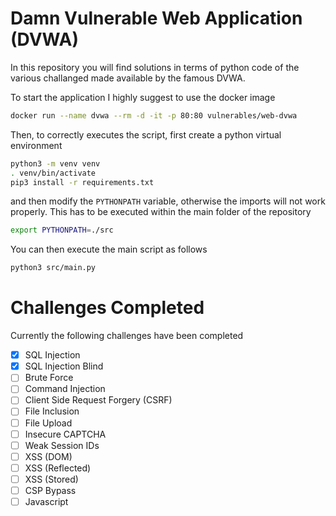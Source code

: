 # Damn Vulnerable Web Application (DVWA)

In this repository you will find solutions in terms of python code of the various challanged made available by the famous DVWA. 

To start the application I highly suggest to use the docker image

```sh
docker run --name dvwa --rm -d -it -p 80:80 vulnerables/web-dvwa
```

Then, to correctly executes the script, first create a python virtual environment 

```sh
python3 -m venv venv
. venv/bin/activate
pip3 install -r requirements.txt
```

and then modify the `PYTHONPATH` variable, otherwise the imports will
not work properly. This has to be executed within the main folder of
the repository

```sh
export PYTHONPATH=./src
```

You can then execute the main script as follows

```sh
python3 src/main.py
```

# Challenges Completed

Currently the following challenges have been completed

- [X] SQL Injection
- [X] SQL Injection Blind
- [ ] Brute Force
- [ ] Command Injection
- [ ] Client Side Request Forgery (CSRF)
- [ ] File Inclusion 
- [ ] File Upload
- [ ] Insecure CAPTCHA
- [ ] Weak Session IDs
- [ ] XSS (DOM)
- [ ] XSS (Reflected)
- [ ] XSS (Stored)
- [ ] CSP Bypass
- [ ] Javascript
